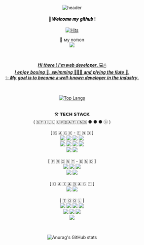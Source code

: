 <div align="center">
  
![header](https://capsule-render.vercel.app/api?type=cylinder&color=8593C6&height=150&section=header&text=HELLO,%20602%20WORLD!&fontColor=ffffff&fontSize=50&animation=twinkling&fontAlignY=55)
####  :wave: 𝑾𝒆𝒍𝒄𝒐𝒎𝒆 𝒎𝒚 𝒈𝒊𝒕𝒉𝒖𝒃 !

[![Hits](https://hits.seeyoufarm.com/api/count/incr/badge.svg?url=https%3A%2F%2Fgithub.com%2FKIM602%2Fhit-counter&count_bg=%23A8A8A8&title_bg=%2300185E&icon=baidu.svg&icon_color=%23E7E7E7&title=hits&edge_flat=false)](https://hits.seeyoufarm.com)

📍 мy noтιon <br/> <a href=https://tremendous-straw-dd8.notion.site/HELLO-602-WORLD-1d77554286fb4f52ba8744644dee1074 target="_blank"><img src="https://img.shields.io/badge/Notion-000000?style=flat-square&logo=Notion&logoColor=white"/>
  
  <br/>
  <br/>
𝑯𝒊 𝒕𝒉𝒆𝒓𝒆 ! 𝑰'𝒎 𝒘𝒆𝒃 𝒅𝒆𝒗𝒆𝒍𝒐𝒑𝒆𝒓. 💻🖱 <br/>
𝑰 𝒆𝒏𝒋𝒐𝒚 𝒃𝒐𝒙𝒊𝒏𝒈 🥊, 𝒔𝒘𝒊𝒎𝒎𝒊𝒏𝒈 🏊🏻‍♀️ 𝒂𝒏𝒅 𝒑𝒍𝒚𝒊𝒏𝒈 𝒕𝒉𝒆 𝒇𝒍𝒖𝒕𝒆 🎼. <br/>
✨ 𝑴𝒚 𝒈𝒐𝒂𝒍 𝒊𝒔 𝒕𝒐 𝒃𝒆𝒄𝒐𝒎𝒆 𝒂 𝒘𝒆𝒍𝒍-𝒌𝒏𝒐𝒘𝒏 𝒅𝒆𝒗𝒆𝒍𝒐𝒑𝒆𝒓 𝒊𝒏 𝒕𝒉𝒆 𝒊𝒏𝒅𝒖𝒔𝒕𝒓𝒚.
  <br/>
  <br/>
  <br/>
  
  [![Top Langs](https://github-readme-stats.vercel.app/api/top-langs/?username=893107&layout=compact)](https://github.com/anuraghazra/github-readme-stats)
  <br/>
  <br/>
  <br/>
  🛠 𝗧𝗘𝗖𝗛 𝗦𝗧𝗔𝗖𝗞
  <br/>
  ( 🇸🇹🇮🇱🇱 🇺🇵🇩🇦🇹🇮🇳🇬 ● ● ● ㋛ )
  <br/>
  <br/>
  [  🇧 🇦 🇨 🇰 - 🇪 🇳 🇩  ] 
  <br/>
  <img src="https://img.shields.io/badge/JAVA-134f5c?style=flat&amp;&logo=JAVA&amp;logoColor=white" style="max-width:100%;">
  <img src="https://img.shields.io/badge/JSP-0b5394?style=flat&amp;&logo=JSP&amp;logoColor=white" style="max-width:100%;">
  <img src="https://img.shields.io/badge/Servlet-80273D?style=flat&amp;&logo=JSP&amp;logoColor=white" style="max-width:100%;">
  <img src="https://img.shields.io/badge/MyBatis-22223B?style=flat&amp;&logo=MyBatis&amp;logoColor=white" style="max-width:100%;">
  <br/>
  <img src="https://img.shields.io/badge/Spring-6DB33F?style=flat&amp;&logo=Spring&amp;logoColor=white" style="max-width:100%;">
  <img src="https://img.shields.io/badge/Spring Security-6DB33F?style=flat&amp;&logo=Spring Security&amp;logoColor=white" style="max-width:100%;">
  <img src="https://img.shields.io/badge/Spring Boot-6DB33F?style=flat&amp;&logo=Spring Boot&amp;logoColor=white" style="max-width:100%;">
  <img src="https://img.shields.io/badge/JPA-6DB33F?style=flat&amp;&logo=JPA&amp;logoColor=white" style="max-width:100%;">
  <br/>
  <img src="https://img.shields.io/badge/JSON-9684B1?style=flat&amp;&logo=JSON&amp;logoColor=white" style="max-width:100%;">
  <img src="https://img.shields.io/badge/AJAX-6fa8dc?style=flat&amp;&logo=AJAX&amp;logoColor=white" style="max-width:100%;">
  <br/>
  <br/>
  [  🇫 🇷 🇴 🇳 🇹 - 🇪 🇳 🇩  ]
  <br/>
  <img src="https://img.shields.io/badge/JavaScript-F7DF1E?style=flat&amp;&logo=JavaScript&amp;logoColor=white" style="max-width:100%;">
  <img src="https://img.shields.io/badge/HTML5-E34F26?style=flat&amp;&logo=HTML5&amp;logoColor=white" style="max-width:100%;">
  <img src="https://img.shields.io/badge/CSS3-1572B6?style=flat&amp;&logo=CSS3&amp;logoColor=white" style="max-width:100%;">
  <br/>
  <img src="https://img.shields.io/badge/Bootstrap-7952B3?style=flat&amp;&logo=Bootstrap&amp;logoColor=white" style="max-width:100%;">
  <img src="https://img.shields.io/badge/jQuery-0769AD?style=flat&amp;&logo=jQuery&amp;logoColor=white" style="max-width:100%;">
  <br/>
  <br/>
  [  🇩 🇦 🇹 🇦 🇧 🇦 🇸 🇪  ]
  <br/>
  <img src="https://img.shields.io/badge/ORACLE SQL-880808?style=flat&amp;&logo=ORACLE SQL&amp;logoColor=white" style="max-width:100%;">
  <img src="https://img.shields.io/badge/MySQL-4479A1?style=flat&amp;&logo=MySQL&amp;logoColor=white" style="max-width:100%;">
  <br/>
  <br/>
  [  🇹 🇴 🇴 🇱  ]
  <br/>
  <img src="https://img.shields.io/badge/Eclipse IDE-2C2255?style=flat&amp;&logo=Eclipse IDE&amp;logoColor=white" style="max-width:100%;">
  <img src="https://img.shields.io/badge/STS-93c47d?style=flat&amp;&logo=STS&amp;logoColor=white" style="max-width:100%;">
  <img src="https://img.shields.io/badge/IntelliJ IDEA-8e7cc3?style=flat&amp;&logo=IntelliJ IDEA&amp;logoColor=white" style="max-width:100%;">
  <img src="https://img.shields.io/badge/Visual Studio-5C2D91?style=flat&amp;&logo=Visual Studio&amp;logoColor=white" style="max-width:100%;">
  <br/>
  <img src="https://img.shields.io/badge/ORACLE-F80000?style=flat&amp;&logo=ORACLE&amp;logoColor=white" style="max-width:100%;">
  <img src="https://img.shields.io/badge/SQL Developer-ea9999?style=flat&amp;&logo=SQL Developer&amp;logoColor=white" style="max-width:100%;">
  <img src="https://img.shields.io/badge/MariaDB-003545?style=flat&amp;&logo=MariaDB&amp;logoColor=white" style="max-width:100%;">
  <br/>
  <img src="https://img.shields.io/badge/GitHub-181717?style=flat&amp;&logo=GitHub&amp;logoColor=white" style="max-width:100%;">
  <br/>
  <br/>
  <br/>
  
  ![Anurag's GitHub stats](https://github-readme-stats.vercel.app/api?username=KIM602&theme=discord_old_blurple&show_icons=true)
  
</div>
